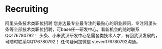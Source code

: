 # Recruiting
阿里头条技术类职位招聘
您身边最专业最专注的最贴心的职业顾问，专注阿里头条等全部技术类职位招聘，可base任一研发中心，看新机会的随时联系QQ176780792！ 
头条、小米武汉研发中心急需各类技术人才，有回武汉发展的，可随时联系QQ176780792！
任何疑问加微信 steven176780792沟通。
